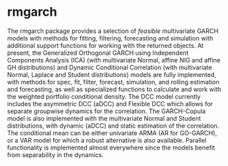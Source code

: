 # rmgarch #

The rmgarch package provides a selection of *feasible* multivariate GARCH models with methods for fitting, filtering, forecasting and simulation with additional support functions for working with the returned objects. At present, the Generalized Orthogonal GARCH using Independent Components Analysis (ICA) (with multivariate Normal, affine NIG and affine GH distributions) and Dynamic Conditional Correlation (with multivariate Normal, Laplace and Student distributions) models are fully implemented, with methods for spec, fit, filter, forecast, simulation, and rolling estimation and forecasting, as well as specialized functions to calculate and work with the weighted portfolio conditional density. The DCC model currently includes the asymmetric DCC (aDCC) and Flexible DCC which allows for separate groupwise dynamics for the correlation. The GARCH-Copula model is also implemented with the multivariate Normal and Student distributions, with dynamic (aDCC) and static estimation of the correlation. The conditional mean can be either univariate ARMA (AR for GO-GARCH), or a VAR model for which a robust alternative is also available. Parallel functionality is implemented almost everywhere since the models benefit from separability in the dynamics.
